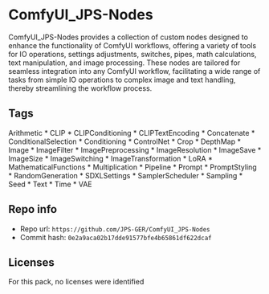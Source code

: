 # ComfyUI_JPS-Nodes
ComfyUI_JPS-Nodes provides a collection of custom nodes designed to enhance the functionality of ComfyUI workflows, offering a variety of tools for IO operations, settings adjustments, switches, pipes, math calculations, text manipulation, and image processing. These nodes are tailored for seamless integration into any ComfyUI workflow, facilitating a wide range of tasks from simple IO operations to complex image and text handling, thereby streamlining the workflow process.

## Tags
Arithmetic * CLIP * CLIPConditioning * CLIPTextEncoding * Concatenate * ConditionalSelection * Conditioning * ControlNet * Crop * DepthMap * Image * ImageFilter * ImagePreprocessing * ImageResolution * ImageSave * ImageSize * ImageSwitching * ImageTransformation * LoRA * MathematicalFunctions * Multiplication * Pipeline * Prompt * PromptStyling * RandomGeneration * SDXLSettings * SamplerScheduler * Sampling * Seed * Text * Time * VAE

## Repo info
- Repo url: `https://github.com/JPS-GER/ComfyUI_JPS-Nodes`
- Commit hash: `0e2a9aca02b17dde91577bfe4b65861df622dcaf`

## Licenses
For this pack, no licenses were identified